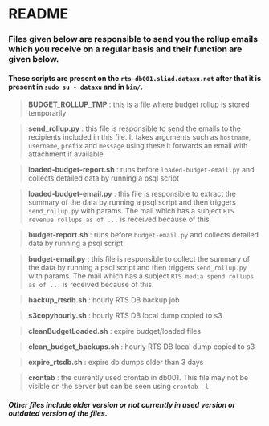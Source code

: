 # README
### Files given below are responsible to send you the rollup emails which you receive on a regular basis and their function are given below.
#### These scripts are present on the `rts-db001.sliad.dataxu.net` after that it is present in `sudo su - dataxu` and in `bin/`.

>**BUDGET_ROLLUP_TMP** : this is a file where budget rollup is stored temporarily 

>**send_rollup.py** : this file is responsible to send the emails to the recipients included in this file. It takes arguments such as `hostname`, `username`, `prefix` and `message` using these it forwards an email with attachment if available.

>**loaded-budget-report.sh** : runs before `loaded-budget-email.py` and collects detailed data by running a psql script

>**loaded-budget-email.py** : this file is responsible to extract the summary of the data by running a psql script and then triggers `send_rollup.py` with params. The mail which has a subject `RTS revenue rollups as of ...` is received because of this.

>**budget-report.sh** : runs before `budget-email.py` and collects detailed data by running a psql script

>**budget-email.py** : this file is responsible to collect the summary of the data by running a psql script and then triggers `send_rollup.py` with params. The mail which has a subject `RTS media spend rollups as of ...` is received because of this.

>**backup_rtsdb.sh** : hourly RTS DB backup job

>**s3copyhourly.sh** : hourly RTS DB local dump copied to s3

>**cleanBudgetLoaded.sh** : expire budget/loaded files

>**clean_budget_backups.sh** : hourly RTS DB local dump copied to s3

>**expire_rtsdb.sh** :  expire db dumps older than 3 days

>**crontab** : the currently used crontab in db001. This file may not be visible on the server but can be seen using `crontab -l` 

##### Other files include older version or not currently in used version or outdated version of the files.
